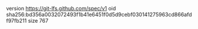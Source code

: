 version https://git-lfs.github.com/spec/v1
oid sha256:bd356a0032072493f1b41e6451f0d5d9cebf030141275963cd866afdf97fb211
size 767
